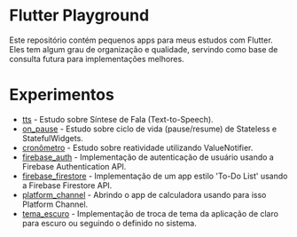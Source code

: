 Flutter Playground
====================

Este repositório contém pequenos apps para meus estudos com Flutter.
Eles tem algum grau de organização e qualidade, servindo como base de consulta futura para implementações melhores.

Experimentos
============

- [tts](./tts) - Estudo sobre Síntese de Fala (Text-to-Speech).
- [on_pause](./ciclo_de_vida) - Estudo sobre ciclo de vida (pause/resume) de Stateless e StatefulWidgets.
- [cronômetro](./cronometro) - Estudo sobre reatividade utilizando ValueNotifier.
- [firebase_auth](./firebase_auth) - Implementação de autenticação de usuário usando a Firebase Authentication API.
- [firebase_firestore](./firebase_firestore) - Implementação de um app estilo 'To-Do List' usando a Firebase Firestore API.
- [platform_channel](./platform_channel) - Abrindo o app de calculadora usando para isso Platform Channel.
- [tema_escuro](./tema_escuro) - Implementação de troca de tema da aplicação de claro para escuro ou seguindo o definido no sistema.


